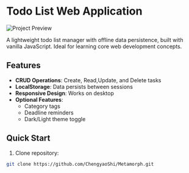 # Todo List Web Application

![Project Preview](screenshots/demo.png) <!-- (Optional: Add screenshot path later) -->

A lightweight todo list manager with offline data persistence, built with vanilla JavaScript. Ideal for learning core web development concepts.

## Features

- **CRUD Operations**: Create, Read,Update, and Delete tasks
- **LocalStorage**: Data persists between sessions
- **Responsive Design**: Works on desktop
- **Optional Features**:
  - Category tags
  - Deadline reminders
  - Dark/Light theme toggle

## Quick Start

1. Clone repository:
```bash
git clone https://github.com/ChengyaoShi/Metamorph.git
